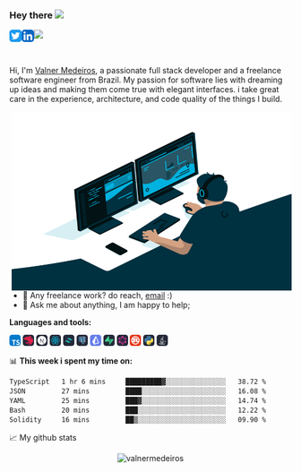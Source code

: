 ### Hey there <img src="https://media.giphy.com/media/hvRJCLFzcasrR4ia7z/giphy.gif" width="25px">
<a href="https://twitter.com/valnermedeiros">
  <img align="left" alt="Valner Medeiros | Twitter" width="22px" src="https://raw.githubusercontent.com/tandpfun/skill-icons/main/icons/Twitter.svg" />
</a>
<a href="https://www.linkedin.com/in/valner-medeiros/">
  <img align="left" alt="Valner Medeiros LinkedIN" width="22px" src="https://raw.githubusercontent.com/tandpfun/skill-icons/main/icons/LinkedIn.svg" />
</a>

![](https://visitor-badge.glitch.me/badge?page_id=valnermedeiros.valnermedeiros)

<br />

Hi, I'm [Valner Medeiros](https://github.com/valnermedeiros), a passionate full stack developer and a freelance software engineer from Brazil. My passion for software lies with dreaming up ideas and making them come true with elegant interfaces. i take great care in the experience, architecture, and code quality of the things I build.

  <img align="right" alt="GIF" src="https://raw.githubusercontent.com/valnermedeiros/valnermedeiros/master/code.gif?raw=true" width="500" height="320" />
  
- 💼 Any freelance work? do reach, [email](mailto:valner.coding@gmail.com) :)
- 💬 Ask me about anything, I am happy to help;

**Languages and tools:**  

<code><img height="20" src="https://raw.githubusercontent.com/tandpfun/skill-icons/main/icons/TypeScript.svg"></code>
<code><img height="20" src="https://raw.githubusercontent.com/tandpfun/skill-icons/main/icons/NestJS-Dark.svg"></code>
<code><img height="20" src="https://raw.githubusercontent.com/tandpfun/skill-icons/main/icons/NextJS-Dark.svg"></code>
<code><img height="20" src="https://raw.githubusercontent.com/tandpfun/skill-icons/main/icons/React-Dark.svg"></code>
<code><img height="20" src="https://raw.githubusercontent.com/tandpfun/skill-icons/main/icons/TailwindCSS-Dark.svg"></code>
<code><img height="20" src="https://raw.githubusercontent.com/tandpfun/skill-icons/main/icons/PostgreSQL-Dark.svg"></code>
<code><img height="20" src="https://raw.githubusercontent.com/tandpfun/skill-icons/main/icons/Prisma.svg"></code>
<code><img height="20" src="https://raw.githubusercontent.com/tandpfun/skill-icons/main/icons/Supabase-Dark.svg"></code>
<code><img height="20" src="https://raw.githubusercontent.com/tandpfun/skill-icons/main/icons/GraphQL-Dark.svg"></code>
<code><img height="20" src="https://raw.githubusercontent.com/tandpfun/skill-icons/main/icons/Rust.svg"></code>
<code><img height="20" src="https://raw.githubusercontent.com/tandpfun/skill-icons/main/icons/Python-Dark.svg"></code>
<code><img height="20" src="https://raw.githubusercontent.com/tandpfun/skill-icons/main/icons/Java-Dark.svg"></code>


📊 **This week i spent my time on:**
<!--START_SECTION:waka-->

```txt
TypeScript   1 hr 6 mins     █████████▓░░░░░░░░░░░░░░░   38.72 %
JSON         27 mins         ████░░░░░░░░░░░░░░░░░░░░░   16.08 %
YAML         25 mins         ███▓░░░░░░░░░░░░░░░░░░░░░   14.74 %
Bash         20 mins         ███░░░░░░░░░░░░░░░░░░░░░░   12.22 %
Solidity     16 mins         ██▒░░░░░░░░░░░░░░░░░░░░░░   09.90 %
```

<!--END_SECTION:waka-->

📈 My github stats

<p align="center"> <img src="https://github-readme-stats.vercel.app/api?username=valnermedeiros&show_icons=true&theme=gotham" alt="valnermedeiros" />
